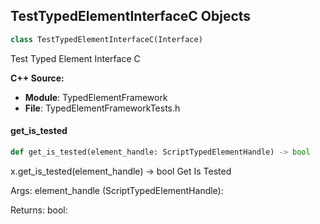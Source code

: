 ## TestTypedElementInterfaceC Objects

```python
class TestTypedElementInterfaceC(Interface)
```

Test Typed Element Interface C

**C++ Source:**

- **Module**: TypedElementFramework
- **File**: TypedElementFrameworkTests.h

<a id="unreal.TestTypedElementInterfaceC.get_is_tested"></a>

#### get_is_tested

```python
def get_is_tested(element_handle: ScriptTypedElementHandle) -> bool
```

x.get_is_tested(element_handle) -> bool
Get Is Tested

Args:
    element_handle (ScriptTypedElementHandle): 

Returns:
    bool:

<a id="unreal.TypedElementSelectionSet"></a>